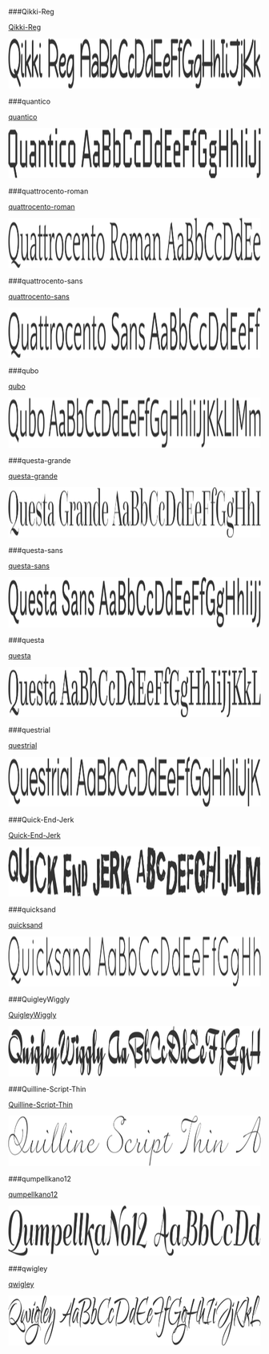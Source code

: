 ###Qikki-Reg

[Qikki-Reg](../../Fonts/Q/Qikki-Reg)

<img src="Qikki-Reg.png" width="710" height="100" />

###quantico

[quantico](../../Fonts/Q/quantico)

<img src="quantico.png" width="710" height="100" />

###quattrocento-roman

[quattrocento-roman](../../Fonts/Q/quattrocento-roman)

<img src="quattrocento-roman.png" width="710" height="100" />

###quattrocento-sans

[quattrocento-sans](../../Fonts/Q/quattrocento-sans)

<img src="quattrocento-sans.png" width="710" height="100" />

###qubo

[qubo](../../Fonts/Q/qubo)

<img src="qubo.png" width="710" height="100" />

###questa-grande

[questa-grande](../../Fonts/Q/questa-grande)

<img src="questa-grande.png" width="710" height="100" />

###questa-sans

[questa-sans](../../Fonts/Q/questa-sans)

<img src="questa-sans.png" width="710" height="100" />

###questa

[questa](../../Fonts/Q/questa)

<img src="questa.png" width="710" height="100" />

###questrial

[questrial](../../Fonts/Q/questrial)

<img src="questrial.png" width="710" height="100" />

###Quick-End-Jerk

[Quick-End-Jerk](../../Fonts/Q/Quick-End-Jerk)

<img src="Quick-End-Jerk.png" width="710" height="100" />

###quicksand

[quicksand](../../Fonts/Q/quicksand)

<img src="quicksand.png" width="710" height="100" />

###QuigleyWiggly

[QuigleyWiggly](../../Fonts/Q/QuigleyWiggly)

<img src="QuigleyWiggly.png" width="710" height="100" />

###Quilline-Script-Thin

[Quilline-Script-Thin](../../Fonts/Q/Quilline-Script-Thin)

<img src="Quilline-Script-Thin.png" width="710" height="100" />

###qumpellkano12

[qumpellkano12](../../Fonts/Q/qumpellkano12)

<img src="qumpellkano12.png" width="710" height="100" />

###qwigley

[qwigley](../../Fonts/Q/qwigley)

<img src="qwigley.png" width="710" height="100" />
